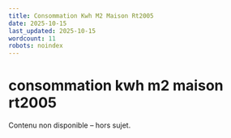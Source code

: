 ```yaml
---
title: Consommation Kwh M2 Maison Rt2005
date: 2025-10-15
last_updated: 2025-10-15
wordcount: 11
robots: noindex
---
```


# consommation kwh m2 maison rt2005

Contenu non disponible – hors sujet.